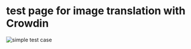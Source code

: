 # test page for image translation with Crowdin

![simple test case](../images/ThisIsASimpleTestCase4ImageTranslation.png)

